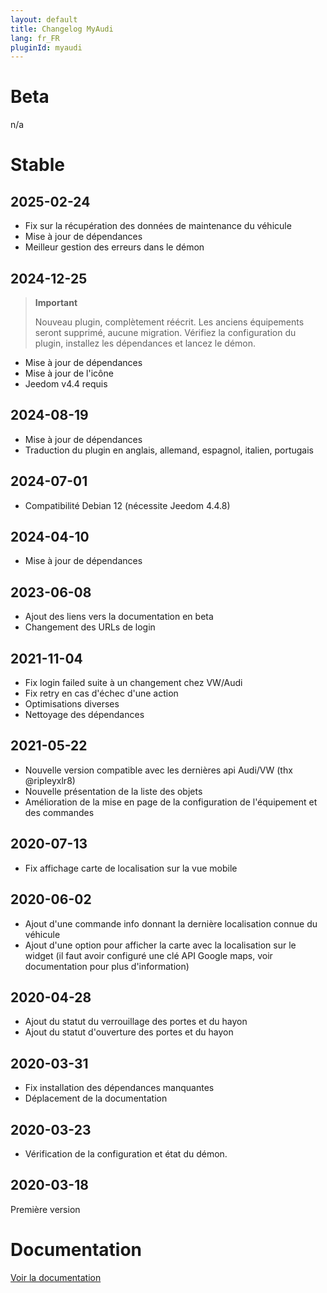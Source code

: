 ```yaml
---
layout: default
title: Changelog MyAudi
lang: fr_FR
pluginId: myaudi
---
```


# Beta

n/a

# Stable

## 2025-02-24

- Fix sur la récupération des données de maintenance du véhicule
- Mise à jour de dépendances
- Meilleur gestion des erreurs dans le démon

## 2024-12-25

> **Important**
>
> Nouveau plugin, complètement réécrit.
> Les anciens équipements seront supprimé, aucune migration.
> Vérifiez la configuration du plugin, installez les dépendances et lancez le démon.

- Mise à jour de dépendances
- Mise à jour de l'icône
- Jeedom v4.4 requis

## 2024-08-19

- Mise à jour de dépendances
- Traduction du plugin en anglais, allemand, espagnol, italien, portugais

## 2024-07-01

- Compatibilité Debian 12 (nécessite Jeedom 4.4.8)

## 2024-04-10

- Mise à jour de dépendances

## 2023-06-08

- Ajout des liens vers la documentation en beta
- Changement des URLs de login

## 2021-11-04

- Fix login failed suite à un changement chez VW/Audi
- Fix retry en cas d'échec d'une action
- Optimisations diverses
- Nettoyage des dépendances

## 2021-05-22

- Nouvelle version compatible avec les dernières api Audi/VW (thx @ripleyxlr8)
- Nouvelle présentation de la liste des objets
- Amélioration de la mise en page de la configuration de l'équipement et des commandes

## 2020-07-13

- Fix affichage carte de localisation sur la vue mobile

## 2020-06-02

- Ajout d'une commande info donnant la dernière localisation connue du véhicule
- Ajout d'une option pour afficher la carte avec la localisation sur le widget (il faut avoir configuré une clé API Google maps, voir documentation pour plus d'information)

## 2020-04-28

- Ajout du statut du verrouillage des portes et du hayon
- Ajout du statut d'ouverture des portes et du hayon

## 2020-03-31

- Fix installation des dépendances manquantes
- Déplacement de la documentation

## 2020-03-23

- Vérification de la configuration et état du démon.

## 2020-03-18

Première version

# Documentation

[Voir la documentation]({{site.baseurl}}/{{page.pluginId}}/{{page.lang}})
